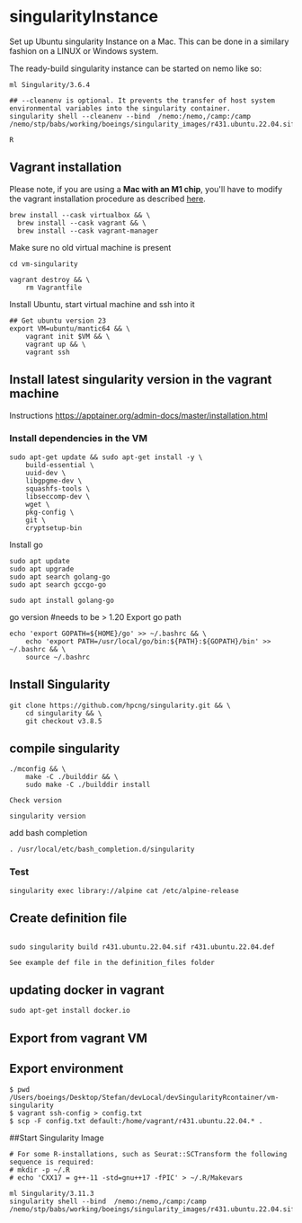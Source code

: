 # singularityInstance
Set up Ubuntu singularity Instance on a Mac. This can be done in a similary fashion on a LINUX or Windows system. 

The ready-build singularity instance can be started on nemo like so:

```{bash}
ml Singularity/3.6.4

## --cleanenv is optional. It prevents the transfer of host system environmental variables into the singularity container.  
singularity shell --cleanenv --bind  /nemo:/nemo,/camp:/camp /nemo/stp/babs/working/boeings/singularity_images/r431.ubuntu.22.04.sif

R
```

## Vagrant installation 

Please note, if you are using a **Mac with an M1 chip**, you'll have to modify the vagrant installation procedure as described [here](https://www.unixarena.com/2022/09/virtual-machine-on-apple-mac-chip-m1-m2-fusion-vagrant.html/).

```{bash}
brew install --cask virtualbox && \
  brew install --cask vagrant && \
  brew install --cask vagrant-manager
```

Make sure no old virtual machine is present

```{bash}
cd vm-singularity

vagrant destroy && \
    rm Vagrantfile
```

Install Ubuntu, start virtual machine and ssh into it

```{bash}
## Get ubuntu version 23
export VM=ubuntu/mantic64 && \
    vagrant init $VM && \
    vagrant up && \
    vagrant ssh
```

## Install latest singularity version in the vagrant machine
Instructions https://apptainer.org/admin-docs/master/installation.html

### Install dependencies in the VM
```{bash}
sudo apt-get update && sudo apt-get install -y \
    build-essential \
    uuid-dev \
    libgpgme-dev \
    squashfs-tools \
    libseccomp-dev \
    wget \
    pkg-config \
    git \
    cryptsetup-bin
```

Install go

```{bash}
sudo apt update
sudo apt upgrade
sudo apt search golang-go
sudo apt search gccgo-go

sudo apt install golang-go
```

go version #needs to be > 1.20
Export go path

```{bash}
echo 'export GOPATH=${HOME}/go' >> ~/.bashrc && \
    echo 'export PATH=/usr/local/go/bin:${PATH}:${GOPATH}/bin' >> ~/.bashrc && \
    source ~/.bashrc
```

## Install Singularity

```{bash}
git clone https://github.com/hpcng/singularity.git && \
    cd singularity && \
    git checkout v3.8.5
```

## compile singularity
```{bash}
./mconfig && \
    make -C ./builddir && \
    sudo make -C ./builddir install

Check version
```

```{bash}
singularity version
```

add bash completion
```{bash}
. /usr/local/etc/bash_completion.d/singularity
```

### Test
```{bash}
singularity exec library://alpine cat /etc/alpine-release
```

## Create definition file

```{bash}

sudo singularity build r431.ubuntu.22.04.sif r431.ubuntu.22.04.def

See example def file in the definition_files folder
```

## updating docker in vagrant
```{bash}
sudo apt-get install docker.io 
```

## Export from vagrant VM

## Export environment
```{bash}
$ pwd
/Users/boeings/Desktop/Stefan/devLocal/devSingularityRcontainer/vm-singularity
$ vagrant ssh-config > config.txt
$ scp -F config.txt default:/home/vagrant/r431.ubuntu.22.04.* .
```


##Start Singularity Image
```{bash}
# For some R-installations, such as Seurat::SCTransform the following sequence is required:
# mkdir -p ~/.R
# echo 'CXX17 = g++-11 -std=gnu++17 -fPIC' > ~/.R/Makevars

ml Singularity/3.11.3
singularity shell --bind  /nemo:/nemo,/camp:/camp /nemo/stp/babs/working/boeings/singularity_images/r431.ubuntu.22.04.sif;
```
